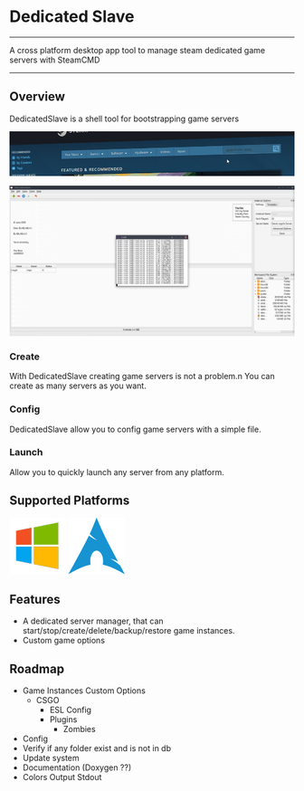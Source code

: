 # Dedicated Slave

---

A cross platform desktop app tool to manage steam dedicated game servers with&nbsp;SteamCMD

---

## Overview

DedicatedSlave is a shell tool for bootstrapping game servers

![DedicatedSlave Banner](img/wide-banner.png)

![DedicatedSlave Screen 01](img/screen_01.png)

### Create

With DedicatedSlave creating game servers is not a problem.n You can create as many servers as you want.

### Config

DedicatedSlave allow you to config game servers with a simple file.

### Launch

Allow you to quickly launch any server from any platform.

## Supported Platforms

![Windows](img/os_win.png)
![Archlinux](img/os_archlinux.png)

## Features

* A dedicated server manager, that can start/stop/create/delete/backup/restore game instances.
* Custom game options

## Roadmap

* Game Instances Custom Options
  * CSGO
    * ESL Config
    * Plugins
      * Zombies
* Config
* Verify if any folder exist and is not in db
* Update system
* Documentation (Doxygen ??)
* Colors Output Stdout
